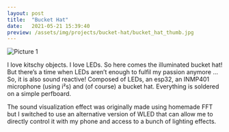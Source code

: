 ```yaml
---
layout: post
title:  "Bucket Hat"
date:   2021-05-21 15:39:40
preview: /assets/img/projects/bucket-hat/bucket_hat_thumb.jpg
---
```


![Picture 1](/assets/img/projets/bucket-hat/20210419_153619.jpg)

I love kitschy objects. I love LEDs. So here comes the illuminated bucket hat! But there’s a time when LEDs aren’t enough to fulfil my passion anymore … So, it is also sound reactive! Composed of LEDs, an esp32, an INMP401 microphone (using i²s) and (of course) a bucket hat. Everything is soldered on a simple perfboard.

The sound visualization effect was originally made using homemade FFT but I switched to use an alternative version of WLED that can allow me to directly control it with my phone and access to a bunch of lighting effects.
